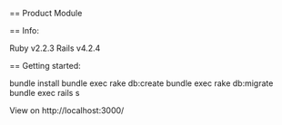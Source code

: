 == Product Module


== Info:

Ruby v2.2.3
Rails v4.2.4

== Getting started:

bundle install
bundle exec rake db:create
bundle exec rake db:migrate
bundle exec rails s

View on http://localhost:3000/
